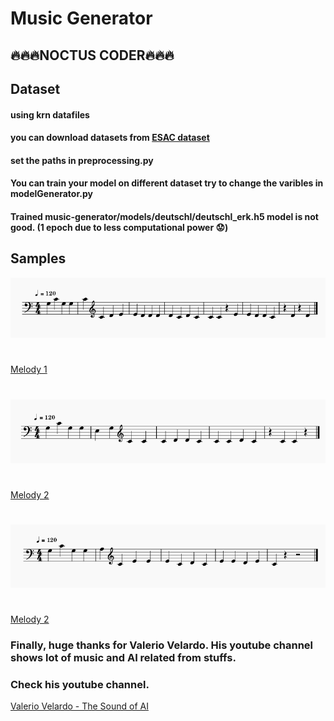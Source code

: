 # Music Generator 

##  🔥🔥🔥NOCTUS CODER🔥🔥🔥

## Dataset 
#### using krn datafiles 
#### you can download datasets from [ESAC dataset](http://www.esac-data.org/)
#### set the paths in **preprocessing.py**
#### You can train your model on different dataset try to change the varibles in **modelGenerator.py**
#### Trained music-generator/models/deutschl/deutschl_erk.h5 model is not good. (1 epoch due to less computational power :worried:)

## Samples 
![alt text](https://github.com/Audirea/music-generator/blob/main/images/m1.png)
#
[Melody 1](https://github.com/Audirea/music-generator/blob/main/audio_samples/melody1.mp3)
#
![alt text](https://github.com/Audirea/music-generator/blob/main/images/m2.png)
#
[Melody 2](https://github.com/Audirea/music-generator/blob/main/audio_samples/melody2.mp3)
#
![alt text](https://github.com/Audirea/music-generator/blob/main/images/m3.png)
#
[Melody 2](https://github.com/Audirea/music-generator/blob/main/audio_samples/melody3.mp3)

### Finally, huge thanks for Valerio Velardo. His youtube channel shows lot of music and AI related from stuffs.   
### Check his youtube channel.
[Valerio Velardo - The Sound of AI](https://www.youtube.com/c/ValerioVelardoTheSoundofAI)

